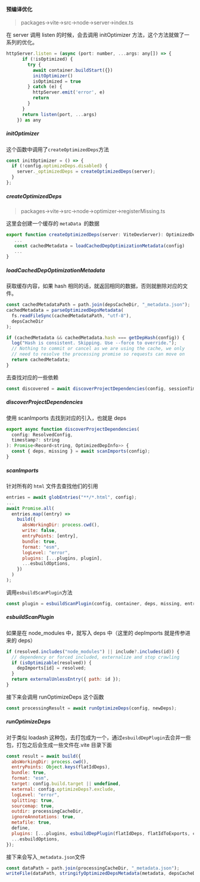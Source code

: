 #### 预编译优化

> packages->vite->src->node->server->index.ts

在 server 调用 listen 的时候，会去调用 initOptimizer 方法，这个方法就做了一系列的优化。

```javascript
httpServer.listen = (async (port: number, ...args: any[]) => {
      if (!isOptimized) {
        try {
          await container.buildStart({})
          initOptimizer()
          isOptimized = true
        } catch (e) {
          httpServer.emit('error', e)
          return
        }
      }
      return listen(port, ...args)
    }) as any
```

##### initOptimizer

这个函数中调用了`createOptimizedDeps`方法

```javascript
const initOptimizer = () => {
  if (!config.optimizeDeps.disabled) {
    server._optimizedDeps = createOptimizedDeps(server);
  }
};
```

##### createOptimizedDeps

> packages->vite->src->node->optimizer->registerMissing.ts

这里会创建一个缓存的 `metaData `的数据

```javascript
export function createOptimizedDeps(server: ViteDevServer): OptimizedDeps {
   ...
   const cachedMetadata = loadCachedDepOptimizationMetadata(config)
   ...
}
```

##### loadCachedDepOptimizationMetadata

获取缓存内容，如果 hash 相同的话，就返回相同的数据，否则就删除对应的文件。

```javascript
const cachedMetadataPath = path.join(depsCacheDir, "_metadata.json");
cachedMetadata = parseOptimizedDepsMetadata(
  fs.readFileSync(cachedMetadataPath, "utf-8"),
  depsCacheDir
);

if (cachedMetadata && cachedMetadata.hash === getDepHash(config)) {
  log("Hash is consistent. Skipping. Use --force to override.");
  // Nothing to commit or cancel as we are using the cache, we only
  // need to resolve the processing promise so requests can move on
  return cachedMetadata;
}
```

去查找对应的一些依赖

```javascript
const discovered = await discoverProjectDependencies(config, sessionTimestamp);
```

##### discoverProjectDependencies

使用 scanImports 去找到对应的引入，也就是 deps

```javascript
export async function discoverProjectDependencies(
  config: ResolvedConfig,
  timestamp?: string
): Promise<Record<string, OptimizedDepInfo>> {
  const { deps, missing } = await scanImports(config);
}
```

##### scanImports

针对所有的 `html` 文件去查找他们的引用

```javascript
entries = await globEntries("**/*.html", config);
...
await Promise.all(
  entries.map((entry) =>
    build({
      absWorkingDir: process.cwd(),
      write: false,
      entryPoints: [entry],
      bundle: true,
      format: "esm",
      logLevel: "error",
      plugins: [...plugins, plugin],
      ...esbuildOptions,
    })
  )
);
```

调用`esbuildScanPlugin`方法

```javascript
const plugin = esbuildScanPlugin(config, container, deps, missing, entries);
```

##### esbuildScanPlugin

如果是在 node_modules 中，就写入 deps 中（这里的 depImports 就是传参进来的 deps）

```javascript
if (resolved.includes("node_modules") || include?.includes(id)) {
  // dependency or forced included, externalize and stop crawling
  if (isOptimizable(resolved)) {
    depImports[id] = resolved;
  }
  return externalUnlessEntry({ path: id });
}
```

接下来会调用 runOptimizeDeps 这个函数

```javascript
const processingResult = await runOptimizeDeps(config, newDeps);
```

##### runOptimizeDeps

对于类似 loadash 这种包，去打包成为一个，通过`esbuildDepPlugin`去合并一些包，打包之后会生成一些文件在.vite 目录下面

```javascript
const result = await build({
  absWorkingDir: process.cwd(),
  entryPoints: Object.keys(flatIdDeps),
  bundle: true,
  format: "esm",
  target: config.build.target || undefined,
  external: config.optimizeDeps?.exclude,
  logLevel: "error",
  splitting: true,
  sourcemap: true,
  outdir: processingCacheDir,
  ignoreAnnotations: true,
  metafile: true,
  define,
  plugins: [...plugins, esbuildDepPlugin(flatIdDeps, flatIdToExports, config)],
  ...esbuildOptions,
});
```

接下来会写入`_metadata.json`文件

```javascript
const dataPath = path.join(processingCacheDir, "_metadata.json");
writeFile(dataPath, stringifyOptimizedDepsMetadata(metadata, depsCacheDir));
```
